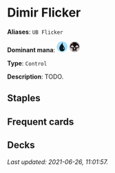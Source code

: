 # Dimir Flicker

**Aliases**: `UB Flicker`

**Dominant mana**: <img src="../resources/images/mana/U.png" width="25"/> <img src="../resources/images/mana/B.png" width="25"/>

**Type**: `Control`

**Description**: TODO.

## **Staples**



## **Frequent cards**



## **Decks**



*Last updated: 2021-06-26, 11:01:57.*
